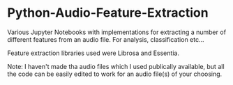 # Python-Audio-Feature-Extraction
Various Jupyter Notebooks with implementations for extracting a number of different features from an audio file. For analysis, classification etc...

Feature extraction libraries used were Librosa and Essentia.

Note: I haven't made tha audio files which I used publically available, but all the code can be easily edited to work for an audio file(s) of your choosing.
